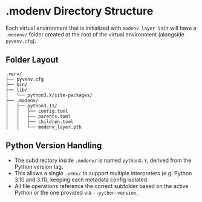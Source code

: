 # .modenv Directory Structure

Each virtual environment that is initialized with `modenv layer init` will have a `.modenv/` folder created at the root of the virtual environment (alongside `pyvenv.cfg`).

## Folder Layout

```
.venv/
├── pyvenv.cfg
├── bin/
├── lib/
│   └── python3.X/site-packages/
├── .modenv/
│   ├── python3.11/
│   │   ├── config.toml
│   │   ├── parents.toml
│   │   ├── children.toml
│   │   └── modenv_layer.pth
```

## Python Version Handling

- The subdirectory inside `.modenv/` is named `pythonX.Y`, derived from the Python version tag.
- This allows a single `.venv/` to support multiple interpreters (e.g. Python 3.10 and 3.11), keeping each metadata config isolated.
- All file operations reference the correct subfolder based on the active Python or the one provided via `--python-version`.
